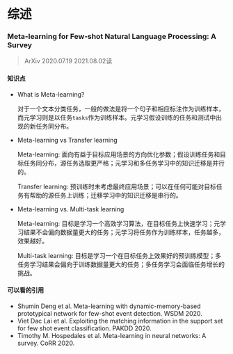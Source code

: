 # 综述

### Meta-learning for Few-shot Natural Language Processing: A Survey

> ArXiv 2020.07.19	2021.08.02读

#### 知识点

- What is Meta-learning?

  对于一个文本分类任务，一般的做法是将一个句子和相应标注作为训练样本，而元学习则是以任务`tasks`作为训练样本。元学习假设训练的任务和测试中出现的新任务同分布。

- Meta-learning vs Transfer learning

  Meta-learning: 面向有益于目标应用场景的方向优化参数；假设训练任务和目标任务同分布，源任务选取更严格；元学习和多任务学习中的知识迁移是并行的。

  Transfer learning: 预训练时未考虑最终应用场景；可以在任何可能对目标任务有帮助的源任务上训练；迁移学习中的知识迁移是串行的。

- Meta-learning vs. Multi-task learning

  Meta-learning: 目标是学习一个高效学习算法，在目标任务上快速学习；元学习结果不会偏向数据量更大的任务；元学习将任务作为训练样本，任务越多，效果越好。

  Multi-task learning: 目标是学习一个在目标任务上效果好的预训练模型；多任务学习结果会偏向于训练数据量更大的任务；多任务学习会面临任务增长的挑战。

#### 可以看的引用

- Shumin Deng et al. Meta-learning with dynamic-memory-based prototypical network for few-shot event detection. WSDM 2020.
- Viet Dac Lai et al. Exploiting the matching information in the support set for few shot event classification. PAKDD 2020.
- Timothy M. Hospedales et al. Meta-learning in neural networks: A survey. CoRR 2020.